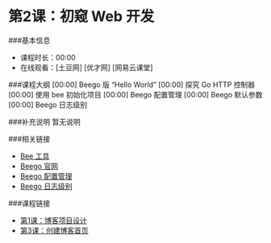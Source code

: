第2课：初窥 Web 开发
==========================

###基本信息
- 课程时长：00:00
- 在线观看：[土豆网] [优才网] [网易云课堂]

###课程大纲
	[00:00] Beego 版 “Hello World”
	[00:00] 探究 Go HTTP 控制器
	[00:00] 使用 bee 初始化项目
	[00:00] Beego 配置管理
	[00:00] Beego 默认参数
	[00:00] Beego 日志级别
	
###补充说明
暂无说明

###相关链接
- [Bee 工具](https://github.com/astaxie/bee)
- [Beego 官网](http://beego.me)
- [Beego 配置管理](http://beego.me/docs/Reference_AppConf)
- [Beego 日志级别](http://beego.me/docs/Reference_Logging)

###课程链接
- [第1课：博客项目设计](../lecture1/lecture1.md)
- [第3课：创建博客首页](../lecture3/lecture3.md)
